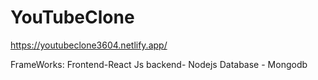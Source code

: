 ﻿# YouTubeClone
https://youtubeclone3604.netlify.app/

FrameWorks:
Frontend-React Js
backend- Nodejs
Database - Mongodb 
